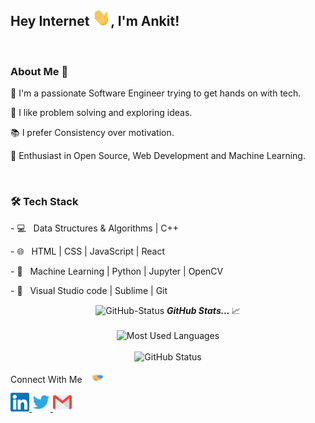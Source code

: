 ## Hey Internet <img src="assets/Hi.gif" width="29px">, I'm Ankit!
<br />

<p>

<h3> About Me  🚀 </h3>
<p>
🔭 I'm a passionate Software Engineer trying to get hands on with tech.
</p><p>
📎 I like problem solving and exploring ideas.
</p><p>
📚 I prefer Consistency over motivation. 
</p><p>
🌱 Enthusiast in Open Source, Web Development and Machine Learning.</p>
<p>

<br />
  
<h3>🛠 Tech Stack </h3>
<p>
- 💻  &nbsp; Data Structures & Algorithms | C++   
  </p><p>
- 🌐  &nbsp; HTML | CSS | JavaScript | React
  </p><p>
- 🐍  &nbsp; Machine Learning | Python | Jupyter | OpenCV
  </p><p>
- 🔧  &nbsp; Visual Studio code | Sublime | Git
  </p>

<p align="center">
<img src="https://media.giphy.com/media/3o7abAHdYvZdBNnGZq/giphy.gif" width="30px" alt="GitHub-Status"/>&nbsp;<i><b>GitHub Stats... </b></i>📈<br><br>
<img width="470px" height="180px" src = "https://github-readme-stats.vercel.app/api/top-langs/?username=mishraankit07&show_icons=true&layout=compact&theme=tokyonight" alt="Most Used Languages">
<br />
<br />
<img width="470px" height="180px" src="https://github-readme-stats.vercel.app/api?username=mishraankit07&count_private=true&show_icons=true&theme=tokyonight" alt="GitHub Status"/>

</p>

Connect With Me <img src="assets/handshake.gif" width="40px"/>

<a href="https://www.linkedin.com/in/ankitkrmishra07/">
  <img width="30px" src="assets/linkedin.svg"  />
</a>
<a href="https://twitter.com/mishra_ankit07">
  <img width="30px" src="assets/twitter.svg" />
</a>
<a href="mailto:ankit.kr.mishra07@gmail.com">
  <img width="30px" src="assets/gmail.svg" />
</a>
</a>

